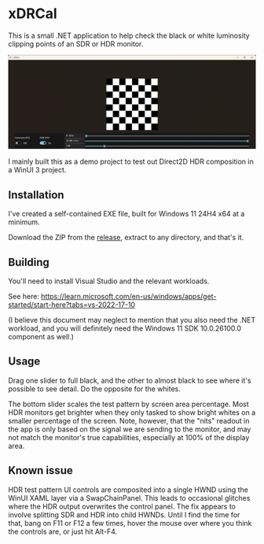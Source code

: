 # xDRCal

This is a small .NET application to help check the black or white luminosity clipping points of an SDR or HDR monitor.

![Screenshot](https://github.com/nbryant42/xDRCal/blob/main/screenshot.png?raw=true)

I mainly built this as a demo project to test out Direct2D HDR composition in a WinUI 3 project.

## Installation

I've created a self-contained EXE file, built for Windows 11 24H4 x64 at a minimum.

Download the ZIP from the [release](https://github.com/nbryant42/xDRCal/releases), extract to any directory, and that's it.

## Building

You'll need to install Visual Studio and the relevant workloads.

See here: https://learn.microsoft.com/en-us/windows/apps/get-started/start-here?tabs=vs-2022-17-10

(I believe this document may neglect to mention that you also need the .NET workload, and you will definitely need the Windows 11 SDK 10.0.26100.0 component as well.)

## Usage

Drag one slider to full black, and the other to almost black to see where it's possible to see detail. Do the opposite for the whites.

The bottom slider scales the test pattern by screen area percentage. Most HDR monitors get brighter when they only tasked to show bright whites on a smaller percentage of the screen. Note, however, that the "nits" readout in the app is only based on the signal we are sending to the monitor, and may not match the monitor's true capabilities, especially at 100% of the display area.

## Known issue

HDR test pattern UI controls are composited into a single HWND using the WinUI XAML layer via a SwapChainPanel. This leads to occasional
glitches where the HDR output overwrites the control panel. The fix appears to involve splitting SDR and HDR into child HWNDs. Until I find
the time for that, bang on F11 or F12 a few times, hover the mouse over where you think the controls are, or just hit Alt-F4.